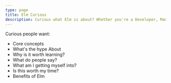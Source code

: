 ```yaml
---
type: page
title: Elm Curious
description: Curious what Elm is about? Whether you're a Developer, Manager, or just generally interested, start here!
---
```


Curious people want:


- Core concepts
- What's the hype About
- Why is it worth learning?
- What do people say?
- What am I getting myself into?
- Is this worth my time?
- Benefits of Elm
